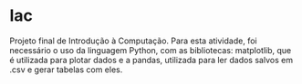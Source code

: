 # Iac
Projeto final de Introdução à Computação. 
Para esta atividade, foi necessário o uso da linguagem Python, com as bibliotecas: matplotlib, que é utilizada para plotar dados e a pandas, utilizada para ler dados salvos em .csv e gerar tabelas com eles.
